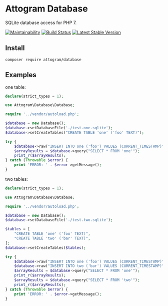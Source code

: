 # Attogram Database

SQLite database access for PHP 7.

[![Maintainability](https://api.codeclimate.com/v1/badges/473e68db98ac442429c1/maintainability)](https://codeclimate.com/github/attogram/database/maintainability)
[![Build Status](https://travis-ci.org/attogram/database.svg?branch=master)](https://travis-ci.org/attogram/database)
[![Latest Stable Version](https://poser.pugx.org/attogram/database/v/stable)](https://packagist.org/packages/attogram/database)

## Install

```
composer require attogram/database
```

## Examples

one table:

```php
declare(strict_types = 1);

use Attogram\Database\Database;

require '../vendor/autoload.php';

$database = new Database();
$database->setDatabaseFile('./test.one.sqlite');
$database->setCreateTables("CREATE TABLE 'one' ('foo' TEXT)");

try {
    $database->raw("INSERT INTO one ('foo') VALUES (CURRENT_TIMESTAMP)");
    $arrayResults = $database->query("SELECT * FROM 'one'");
    print_r($arrayResults);
} catch (Throwable $error) {
    print 'ERROR: ' . $error->getMessage();
}
```

two tables:

```php
declare(strict_types = 1);

use Attogram\Database\Database;

require '../vendor/autoload.php';

$database = new Database();
$database->setDatabaseFile('./test.two.sqlite');

$tables = [
    "CREATE TABLE 'one' ('foo' TEXT)",
    "CREATE TABLE 'two' ('bar' TEXT)",
];
$database->setCreateTables($tables);

try {
    $database->raw("INSERT INTO one ('foo') VALUES (CURRENT_TIMESTAMP)");
    $database->raw("INSERT INTO two ('bar') VALUES (CURRENT_TIMESTAMP)");
    $arrayResults = $database->query("SELECT * FROM 'one'");
    print_r($arrayResults);
    $arrayResults = $database->query("SELECT * FROM 'two'");
    print_r($arrayResults);
} catch (Throwable $error) {
    print 'ERROR: ' . $error->getMessage();
}
```
